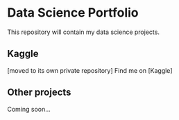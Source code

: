 # Data Science Portfolio

This repository will contain my data science projects.

## Kaggle

[moved to its own private repository]
Find me on [Kaggle]

## Other projects

Coming soon...
